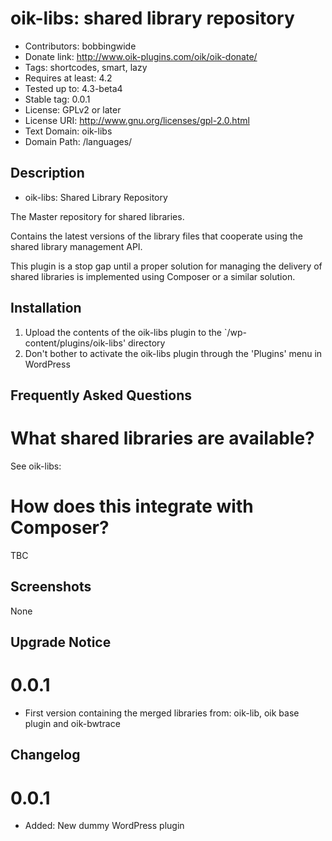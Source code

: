 # oik-libs: shared library repository

* Contributors: bobbingwide
* Donate link: http://www.oik-plugins.com/oik/oik-donate/
* Tags: shortcodes, smart, lazy
* Requires at least: 4.2
* Tested up to: 4.3-beta4
* Stable tag: 0.0.1
* License: GPLv2 or later
* License URI: http://www.gnu.org/licenses/gpl-2.0.html
* Text Domain: oik-libs
* Domain Path: /languages/

## Description 
* oik-libs: Shared Library Repository

The Master repository for shared libraries.

Contains the latest versions of the library files that cooperate using the shared library management API.

This plugin is a stop gap until a proper solution for managing the delivery of shared libraries is
implemented using Composer or a similar solution.




## Installation 
1. Upload the contents of the oik-libs plugin to the `/wp-content/plugins/oik-libs' directory
1. Don't bother to activate the oik-libs plugin through the 'Plugins' menu in WordPress

## Frequently Asked Questions 

# What shared libraries are available? 
See oik-libs:

# How does this integrate with Composer? 
TBC


## Screenshots 
None

## Upgrade Notice 
# 0.0.1 
* First version containing the merged libraries from: oik-lib, oik base plugin and oik-bwtrace

## Changelog 
# 0.0.1
* Added: New dummy WordPress plugin


